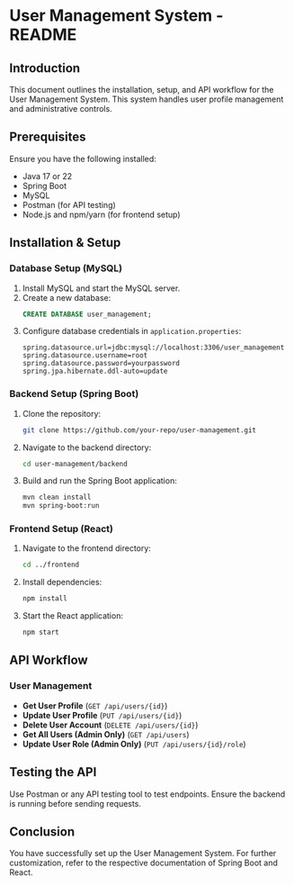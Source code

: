 # User Management System - README

## Introduction
This document outlines the installation, setup, and API workflow for the User Management System. This system handles user profile management and administrative controls.

## Prerequisites
Ensure you have the following installed:
- Java 17 or 22
- Spring Boot
- MySQL
- Postman (for API testing)
- Node.js and npm/yarn (for frontend setup)

## Installation & Setup

### Database Setup (MySQL)
1. Install MySQL and start the MySQL server.
2. Create a new database:
   ```sql
   CREATE DATABASE user_management;
   ```
3. Configure database credentials in `application.properties`:
   ```properties
   spring.datasource.url=jdbc:mysql://localhost:3306/user_management
   spring.datasource.username=root
   spring.datasource.password=yourpassword
   spring.jpa.hibernate.ddl-auto=update
   ```

### Backend Setup (Spring Boot)
1. Clone the repository:
   ```sh
   git clone https://github.com/your-repo/user-management.git
   ```
2. Navigate to the backend directory:
   ```sh
   cd user-management/backend
   ```
3. Build and run the Spring Boot application:
   ```sh
   mvn clean install
   mvn spring-boot:run
   ```

### Frontend Setup (React)
1. Navigate to the frontend directory:
   ```sh
   cd ../frontend
   ```
2. Install dependencies:
   ```sh
   npm install
   ```
3. Start the React application:
   ```sh
   npm start
   ```

## API Workflow

### User Management
- **Get User Profile** (`GET /api/users/{id}`)
- **Update User Profile** (`PUT /api/users/{id}`)
- **Delete User Account** (`DELETE /api/users/{id}`)
- **Get All Users (Admin Only)** (`GET /api/users`)
- **Update User Role (Admin Only)** (`PUT /api/users/{id}/role`)

## Testing the API
Use Postman or any API testing tool to test endpoints. Ensure the backend is running before sending requests.

## Conclusion
You have successfully set up the User Management System. For further customization, refer to the respective documentation of Spring Boot and React.

